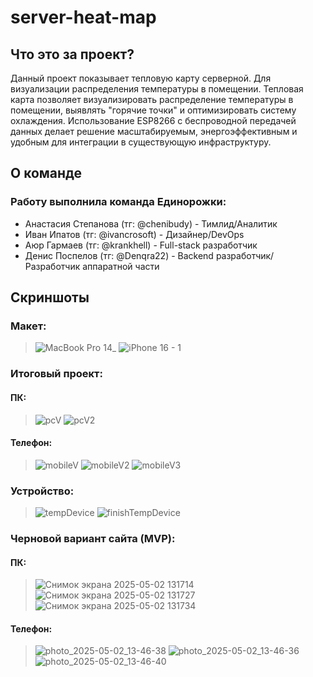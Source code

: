 # server-heat-map
## Что это за проект?
Данный проект показывает тепловую карту серверной. Для визуализации распределения температуры в помещении. 
Тепловая карта позволяет визуализировать распределение температуры в помещении, выявлять "горячие точки" и оптимизировать систему охлаждения. Использование ESP8266 с беспроводной передачей данных делает решение масштабируемым, энергоэффективным и удобным для интеграции в существующую инфраструктуру.
## О команде
### Работу выполнила команда Единорожки:
* Анастасия Степанова (тг: @chenibudy) - Тимлид/Аналитик
* Иван Ипатов (тг: @ivancrosoft) - Дизайнер/DevOps
* Аюр Гармаев (тг: @krankhell) - Full-stack разработчик
* Денис Поспелов (тг: @Denqra22) - Backend разработчик/Разработчик аппаратной части
## Скриншоты
### Mакет:
> ![MacBook Pro 14_](https://github.com/user-attachments/assets/30f689cb-6da3-4ed3-aee4-b09d450ef79d)
> ![iPhone 16 - 1](https://github.com/user-attachments/assets/4fb675bd-ead7-4749-bba7-d92f81c3019c)
### Итоговый проект:
#### ПК:
> ![pcV](https://github.com/user-attachments/assets/c5200532-b98a-40f2-81b3-0a0474d2a687)
> ![pcV2](https://github.com/user-attachments/assets/d49fd0a5-8581-4865-b963-7188d375e9df)
#### Телефон:
> ![mobileV](https://github.com/user-attachments/assets/f9b1b978-258e-4992-962c-7431bc45bbdc)
> ![mobileV2](https://github.com/user-attachments/assets/b8e810f9-f0a9-4d78-9b67-daef5a86918c)
> ![mobileV3](https://github.com/user-attachments/assets/b1f10c63-e1f8-4f60-8632-16eb400e3da8)
### Устройство:
> ![tempDevice](https://github.com/user-attachments/assets/7431da28-6cca-4a60-b250-03a3057d0761)
> ![finishTempDevice](https://github.com/user-attachments/assets/216de3a4-02c2-4d11-ae45-3179aea9fc47)
### Черновой вариант сайта (MVP):
#### ПК:
> ![Снимок экрана 2025-05-02 131714](https://github.com/user-attachments/assets/6d403632-591e-4541-abdb-f45fa691fa4c)
> ![Снимок экрана 2025-05-02 131727](https://github.com/user-attachments/assets/b8d0b203-0b46-4a68-b325-779ec3609e10)
> ![Снимок экрана 2025-05-02 131734](https://github.com/user-attachments/assets/afc28760-ef04-47e9-bf08-f1bcfd997035)
#### Телефон:
> ![photo_2025-05-02_13-46-38](https://github.com/user-attachments/assets/3893e1d6-0106-4d75-b3d1-9fe9168d73d2)
> ![photo_2025-05-02_13-46-36](https://github.com/user-attachments/assets/947c5e3d-dade-45ed-aadf-811b7cb73d36)
> ![photo_2025-05-02_13-46-40](https://github.com/user-attachments/assets/a4af7dc1-c431-4e73-8b14-447b43e9ee02)
